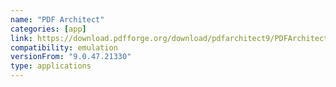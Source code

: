 ```yaml
---
name: "PDF Architect"
categories: [app]
link: https://download.pdfforge.org/download/pdfarchitect9/PDFArchitect-stable
compatibility: emulation
versionFrom: "9.0.47.21330"
type: applications
---
```


